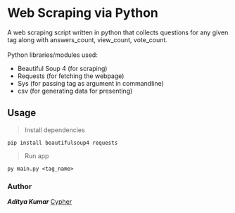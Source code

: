 # Web Scraping via Python
A web scraping script written in python that collects questions for any given tag along with answers_count, view_count, vote_count. <br/> <br/>
Python libraries/modules used:
  - Beautiful Soup 4 (for scraping)
  - Requests (for fetching the webpage)
  - Sys (for passing tag as argument in commandline)
  - csv (for generating data for presenting)

## Usage

> Install dependencies
```
pip install beautifulsoup4 requests
```

> Run app
```
py main.py <tag_name>
```


### Author

***Aditya Kumar***
[Cypher](http://www.github.com/cypher-adi)